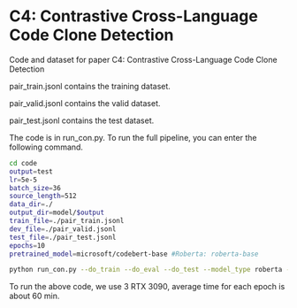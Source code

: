 # C4: Contrastive Cross-Language Code Clone Detection
Code and dataset for paper C4: Contrastive Cross-Language Code Clone Detection

pair_train.jsonl contains the training dataset.

pair_valid.jsonl contains the valid dataset.

pair_test.jsonl contains the test dataset.

The code is in run_con.py. To run the full pipeline, you can enter the following command.

```bash
cd code
output=test 
lr=5e-5
batch_size=36
source_length=512
data_dir=./
output_dir=model/$output
train_file=./pair_train.jsonl
dev_file=./pair_valid.jsonl
test_file=./pair_test.jsonl
epochs=10
pretrained_model=microsoft/codebert-base #Roberta: roberta-base

python run_con.py --do_train --do_eval --do_test --model_type roberta --model_name_or_path $pretrained_model --train_filename $train_file --dev_filename $dev_file --output_dir $output_dir --max_source_length $source_length --train_batch_size $batch_size --eval_batch_size $batch_size --learning_rate $lr --num_train_epochs $epochs --test_filename $test_file
```

To run the above code, we use 3 RTX 3090, average time for each epoch is about 60 min.
